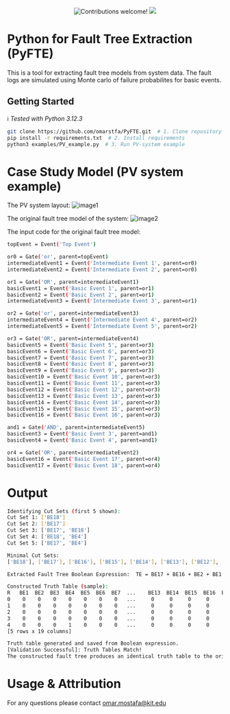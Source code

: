 <p align="center">
    <img src="https://img.shields.io/badge/contributions-welcome!-green" alt="Contributions welcome!"/>
    <img src="https://img.shields.io/github/last-commit/omarstfa/pyfte?color=blue">
</p>

# Python for Fault Tree Extraction (PyFTE)
This is a tool for extracting fault tree models from system data. The fault logs are simulated using Monte carlo of failure probabilites for basic events.

## Getting Started

:information_source: *Tested with Python 3.12.3*

```bash
git clone https://github.com/omarstfa/PyFTE.git  # 1. Clone repository
pip install -r requirements.txt  # 2. Install requirements
python3 examples/PV_example.py  # 3. Run PV-system example
```

# Case Study Model (PV system example)

The PV system layout:
![image1](https://github.com/user-attachments/assets/26e142ad-b603-464c-b6ba-e0b6eb1af141)

The original fault tree model of the system:
![image2](https://github.com/user-attachments/assets/fc8e2b42-a820-411e-96ec-5e6aa4ea79dc)

The input code for the original fault tree model:
```bash
topEvent = Event('Top Event')

or0 = Gate('or', parent=topEvent)
intermediateEvent1 = Event('Intermediate Event 1', parent=or0)
intermediateEvent2 = Event('Intermediate Event 2', parent=or0)

or1 = Gate('OR', parent=intermediateEvent1)
basicEvent1 = Event('Basic Event 1', parent=or1)
basicEvent2 = Event('Basic Event 2', parent=or1)
intermediateEvent3 = Event('Intermediate Event 3', parent=or1)

or2 = Gate('or', parent=intermediateEvent3)
intermediateEvent4 = Event('Intermediate Event 4', parent=or2)
intermediateEvent5 = Event('Intermediate Event 5', parent=or2)

or3 = Gate('OR', parent=intermediateEvent4)
basicEvent5 = Event('Basic Event 5', parent=or3)
basicEvent6 = Event('Basic Event 6', parent=or3)
basicEvent7 = Event('Basic Event 7', parent=or3)
basicEvent8 = Event('Basic Event 8', parent=or3)
basicEvent9 = Event('Basic Event 9', parent=or3)
basicEvent10 = Event('Basic Event 10', parent=or3)
basicEvent11 = Event('Basic Event 11', parent=or3)
basicEvent12 = Event('Basic Event 12', parent=or3)
basicEvent13 = Event('Basic Event 13', parent=or3)
basicEvent14 = Event('Basic Event 14', parent=or3)
basicEvent15 = Event('Basic Event 15', parent=or3)
basicEvent16 = Event('Basic Event 16', parent=or3)

and1 = Gate('AND', parent=intermediateEvent5)
basicEvent3 = Event('Basic Event 3', parent=and1)
basicEvent4 = Event('Basic Event 4', parent=and1)

or4 = Gate('OR', parent=intermediateEvent2)
basicEvent16 = Event('Basic Event 17', parent=or4)
basicEvent17 = Event('Basic Event 18', parent=or4)
```

# Output

```bash
Identifying Cut Sets (first 5 shown):
Cut Set 1: ['BE18']
Cut Set 2: ['BE17']
Cut Set 3: ['BE17', 'BE18']
Cut Set 4: ['BE18', 'BE4']
Cut Set 5: ['BE17', 'BE4']

Minimal Cut Sets: 
['BE18'], ['BE17'], ['BE16'], ['BE15'], ['BE14'], ['BE13'], ['BE12'], ['BE11'], ['BE10'], ['BE9'], ['BE8'], ['BE7'], ['BE6'], ['BE5'], ['BE2'], ['BE1'], ['BE3', 'BE4']

Extracted Fault Tree Boolean Expression:  TE = BE17 + BE16 + BE2 + BE1 + BE15·BE3 + BE14·BE3 + BE13·BE3 + BE12·BE3 + BE11·BE3 + BE10·BE3 + BE3·BE9 + BE3·BE8 + BE3·BE7 + BE3·BE6 + BE3·BE5 + BE3·BE4

Constructed Truth Table (sample):
R   BE1  BE2  BE3  BE4  BE5  BE6  BE7  ...    BE13  BE14  BE15  BE16  BE17  BE18  TE
0    0    0    0    0    0    0    0   ...     0     0     0     0     0     0     0
1    0    0    0    0    0    0    0   ...     0     0     0     0     0     1     1
2    0    0    0    0    0    0    0   ...     0     0     0     0     1     0     1
3    0    0    0    0    0    0    0   ...     0     0     0     0     1     1     1
4    0    0    0    1    0    0    0   ...     0     0     0     0     0     0     0
[5 rows x 19 columns]

Truth table generated and saved from Boolean expression.
[Validation Successful]: Truth Tables Match!
The constructed fault tree produces an identical truth table to the original.
```

# Usage & Attribution

For any questions please contact omar.mostafa@kit.edu
